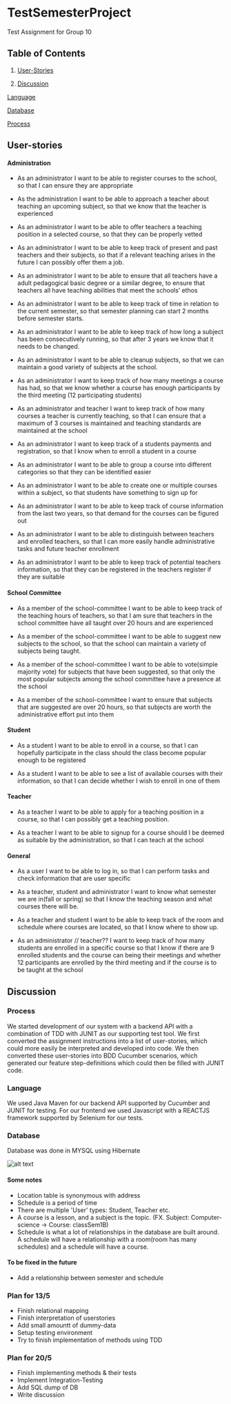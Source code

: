 # TestSemesterProject
Test Assignment for Group 10

## Table of Contents
1. [User-Stories](##User-stories)

2. [Discussion](##Discussion)

[Language](###Language)

[Database](###Database)

[Process](###Process)


## User-stories

#### Administration

* As an administrator I want to be able to register courses to the school, so that I can ensure they are appropriate

* As the administration I want to be able to approach a teacher about teaching an upcoming subject, so that we know that the teacher is experienced

* As an administrator I want to be able to offer teachers a teaching position in a selected course, so that they can be properly vetted

* As an administrator I want to be able to keep track of present and past teachers and their subjects, so that if a relevant teaching arises in the future I can possibly offer them a job.

* As an administrator I want to be able to ensure that all teachers have a adult pedagogical basic degree or a similar degree, to ensure that teachers all have teaching abilities that meet the schools’ ethos

* As an administrator I want to be able to keep track of time in relation to the current semester, so that semester planning can start 2 months before semester starts. 

* As an administrator I want to be able to keep track of how long a subject has been consecutively running, so that after 3 years we know that it needs to be changed. 

* As an administrator I want to be able to cleanup subjects, so that we can maintain a good variety of subjects at the school.

* As an administrator I want to keep track of how many meetings a course has had, so that we know whether a course has enough participants by the third meeting (12 participating students)

* As an administrator and teacher I want to keep track of how many courses a teacher is currently teaching, so that I can ensure that a maximum of 3 courses is maintained and teaching standards are maintained at the school

* As an administrator I want to keep track of a students payments and registration, so that I know when to enroll a student in a course

* As an administrator I want to be able to group a course into different categories so that they can be identified easier

* As an administrator I want to be able to create one or multiple courses within a subject, so that students have something to sign up for

* As an administrator I want to be able to keep track of course information from the last two years, so that demand for the courses can be figured out

* As an administrator I want to be able to distinguish between teachers and enrolled teachers, so that I can more easily handle administrative tasks and future teacher enrollment

* As an administrator I want to be able to keep track of potential teachers information, so that they can be registered in the teachers register if they are suitable

#### School Committee 

* As a member of the school-committee I want to be able to keep track of the teaching hours of teachers, so that I am sure that teachers in the school committee have all taught over 20 hours and are experienced

* As a member of the school-committee I want to be able to suggest new subjects to the school, so that the school can maintain a variety of subjects being taught. 

* As a member of the school-committee I want to be able to vote(simple majority vote) for subjects that have been suggested, so that only the most popular subjects among the school committee have a presence at the school

* As a member of the school-committee I want to ensure that subjects that are suggested are over 20 hours, so that subjects are worth the administrative effort put into them

#### Student

* As a student I want to be able to enroll in a course, so that I can hopefully participate in the class should the class become popular enough to be registered

* As a student I want to be able to see a list of available courses with their information, so that I can decide whether I wish to enroll in one of them

#### Teacher

* As a teacher I want to be able to apply for a teaching position in a course, so that I can possibly get a teaching position.

* As a teacher I want to be able to signup for a course should I be deemed as suitable by the administration, so that I can teach at the school

#### General

* As a user I want to be able to log in, so that I can perform tasks and check information that are user specific

* As a teacher, student and administrator I want to know what semester we are in(fall or spring) so that I know the teaching season and what courses there will be. 

* As a teacher and student I want to be able to keep track of the room and schedule where courses are located, so that I know where to show up. 

* As an administrator // teacher?? I want to keep track of how many students are enrolled in a specific course so that I know if there are 9 enrolled students and the course can being their meetings and whether 12 participants are enrolled by the third meeting and if the course is to be taught at the school


## Discussion

### Process

We started development of our system with a backend API with a combination of TDD with JUNIT as our supporting test tool. We first converted the assignment instructions into a list of user-stories, which could more easily be interpreted and developed into code. We then converted these user-stories into BDD Cucumber scenarios, which generated our feature step-definitions which could then be filled with JUNIT code. 

### Language

We used Java Maven for our backend API supported by Cucumber and JUNIT for testing.
For our frontend we used Javascript with a REACTJS framework supported by Selenium for our tests. 

### Database

Database was done in MYSQL using Hibernate

![alt text](https://github.com/FarkIst/TestSemesterProject/blob/master/SYS_DB.png)

#### Some notes

* Location table is synonymous with address
* Schedule is a period of time
* There are multiple 'User' types: Student, Teacher etc.
* A course is a lesson, and a subject is the topic. (FX. Subject: Computer-science -> 
Course: classSem1B)
* Schedule is what a lot of relationships in the database are built around.
A schedule will have a relationship with a room(room has many schedules) and a schedule will have a course.

#### To be fixed in the future

* Add a relationship between semester and schedule

### Plan for 13/5

* Finish relational mapping
* Finish interpretation of userstories
* Add small amountt of dummy-data
* Setup testing environment
* Try to finish implementation of methods using TDD


### Plan for 20/5

* Finish implementing methods & their tests
* Implement Integration-Testing
* Add SQL dump of DB
* Write discussion 